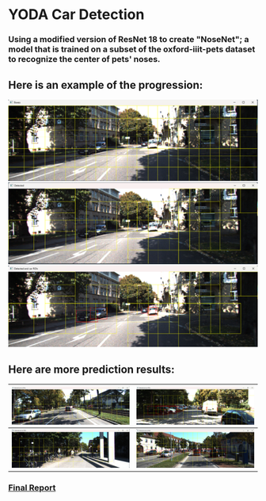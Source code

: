 # YODA Car Detection

### Using a modified version of ResNet 18 to create "NoseNet"; a model that is trained on a subset of the oxford-iiit-pets dataset to recognize the center of pets' noses.

## Here is an example of the progression:
![Img5](YODAImage5.png) ![Img6](YODAImage6.png) ![Img7](YODAImage7.png)

## Here are more prediction results:
| ![Img1](YODAImage1.png)  | ![Img2](YODAImage2.png) |
| --------------------------------------- | --------------------------------------- |
| ![Img3](YODAImage3.png)  | ![Img4](YODAImage4.png) |

### [Final Report](ELEC475_Lab4_Report.pdf) 
